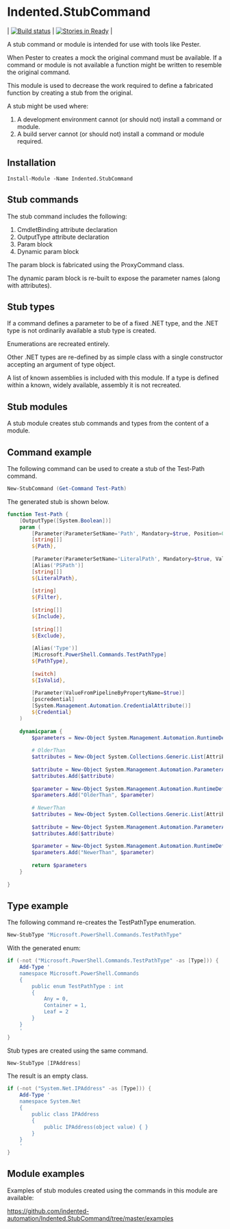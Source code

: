 # Indented.StubCommand

| [![Build status](https://ci.appveyor.com/api/projects/status/hivl80nvn7ms97xh?svg=true)](https://ci.appveyor.com/project/indented-automation/indented-stubcommand) | [![Stories in Ready](https://badge.waffle.io/indented-automation/Indented.StubCommand.png?label=ready&title=Ready)](https://waffle.io/indented-automation/Indented.StubCommand) |

A stub command or module is intended for use with tools like Pester. 

When Pester to creates a mock the original command must be available. If a command or module is not available a function might be written to resemble the original command.

This module is used to decrease the work required to define a fabricated function by creating a stub from the original.

A stub might be used where:

1. A development environment cannot (or should not) install a command or module.
2. A build server cannot (or should not) install a command or module required.

## Installation
```
Install-Module -Name Indented.StubCommand 
```
## Stub commands

The stub command includes the following:

1. CmdletBinding attribute declaration
2. OutputType attribute declaration
3. Param block
4. Dynamic param block

The param block is fabricated using the ProxyCommand class.

The dynamic param block is re-built to expose the parameter names (along with attributes).

## Stub types

If a command defines a parameter to be of a fixed .NET type, and the .NET type is not ordinarily available a stub type is created.

Enumerations are recreated entirely.

Other .NET types are re-defined by as simple class with a single constructor accepting an argument of type object.

A list of known assemblies is included with this module. If a type is defined within a known, widely available, assembly it is not recreated.

## Stub modules

A stub module creates stub commands and types from the content of a module.

## Command example

The following command can be used to create a stub of the Test-Path command.
```powershell
New-StubCommand (Get-Command Test-Path)
```
The generated stub is shown below.
```powershell
function Test-Path {
    [OutputType([System.Boolean])]
    param (
        [Parameter(ParameterSetName='Path', Mandatory=$true, Position=0, ValueFromPipeline=$true, ValueFromPipelineByPropertyName=$true)]
        [string[]]
        ${Path},
        
        [Parameter(ParameterSetName='LiteralPath', Mandatory=$true, ValueFromPipelineByPropertyName=$true)]
        [Alias('PSPath')]
        [string[]]
        ${LiteralPath},
        
        [string]
        ${Filter},
        
        [string[]]
        ${Include},
        
        [string[]]
        ${Exclude},
        
        [Alias('Type')]
        [Microsoft.PowerShell.Commands.TestPathType]
        ${PathType},
        
        [switch]
        ${IsValid},
        
        [Parameter(ValueFromPipelineByPropertyName=$true)]
        [pscredential]
        [System.Management.Automation.CredentialAttribute()]
        ${Credential}
    )
    
    dynamicparam {
        $parameters = New-Object System.Management.Automation.RuntimeDefinedParameterDictionary
        
        # OlderThan
        $attributes = New-Object System.Collections.Generic.List[Attribute]
        
        $attribute = New-Object System.Management.Automation.ParameterAttribute
        $attributes.Add($attribute)
        
        $parameter = New-Object System.Management.Automation.RuntimeDefinedParameter("OlderThan", [System.Nullable`1[System.DateTime]], $attributes)
        $parameters.Add("OlderThan", $parameter)
        
        # NewerThan
        $attributes = New-Object System.Collections.Generic.List[Attribute]
        
        $attribute = New-Object System.Management.Automation.ParameterAttribute
        $attributes.Add($attribute)
        
        $parameter = New-Object System.Management.Automation.RuntimeDefinedParameter("NewerThan", [System.Nullable`1[System.DateTime]], $attributes)
        $parameters.Add("NewerThan", $parameter)
        
        return $parameters
    }
    
}
```

## Type example

The following command re-creates the TestPathType enumeration.
```powershell
New-StubType "Microsoft.PowerShell.Commands.TestPathType"
```
With the generated enum:
```powershell
if (-not ("Microsoft.PowerShell.Commands.TestPathType" -as [Type])) {
    Add-Type '
    namespace Microsoft.PowerShell.Commands
    {
        public enum TestPathType : int
        {
            Any = 0,
            Container = 1,
            Leaf = 2
        }
    }
    '
}
```
Stub types are created using the same command.
```powershell
New-StubType [IPAddress]
```
The result is an empty class.
```powershell
if (-not ("System.Net.IPAddress" -as [Type])) {
    Add-Type '
    namespace System.Net
    {
        public class IPAddress
        {
            public IPAddress(object value) { }
        }
    }
    '
}
```

## Module examples

Examples of stub modules created using the commands in this module are available:

https://github.com/indented-automation/Indented.StubCommand/tree/master/examples